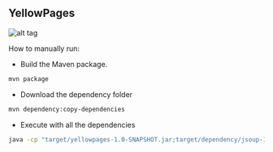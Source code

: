 ## YellowPages

![alt tag](http://i.imgur.com/HsYxOYA.jpg)

How to manually run:

* Build the Maven package.

```bash
mvn package
```

* Download the dependency folder

```bash
mvn dependency:copy-dependencies
```

* Execute with all the dependencies

```bash
java -cp "target/yellowpages-1.0-SNAPSHOT.jar;target/dependency/jsoup-1.7.3.jar" com.elvisoliveira.yellowpages.yellowpages
```

